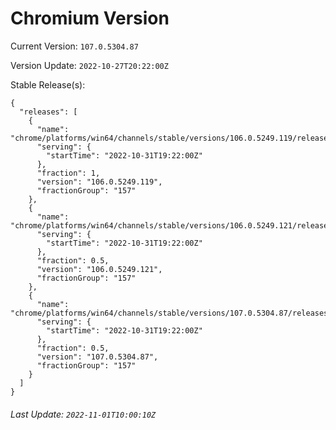 # Chromium Version

Current Version: `107.0.5304.87`

Version Update: `2022-10-27T20:22:00Z`

Stable Release(s):
```
{
  "releases": [
    {
      "name": "chrome/platforms/win64/channels/stable/versions/106.0.5249.119/releases/1667244120",
      "serving": {
        "startTime": "2022-10-31T19:22:00Z"
      },
      "fraction": 1,
      "version": "106.0.5249.119",
      "fractionGroup": "157"
    },
    {
      "name": "chrome/platforms/win64/channels/stable/versions/106.0.5249.121/releases/1667244120",
      "serving": {
        "startTime": "2022-10-31T19:22:00Z"
      },
      "fraction": 0.5,
      "version": "106.0.5249.121",
      "fractionGroup": "157"
    },
    {
      "name": "chrome/platforms/win64/channels/stable/versions/107.0.5304.87/releases/1667244120",
      "serving": {
        "startTime": "2022-10-31T19:22:00Z"
      },
      "fraction": 0.5,
      "version": "107.0.5304.87",
      "fractionGroup": "157"
    }
  ]
}
```

###### Last Update: `2022-11-01T10:00:10Z`
